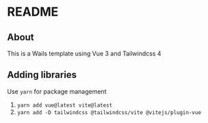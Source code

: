 # README

## About

This is a Wails template using Vue 3 and Tailwindcss 4

## Adding libraries

Use `yarn` for package management

1. `yarn add vue@latest vite@latest`
2. `yarn add -D tailwindcss @tailwindcss/vite @vitejs/plugin-vue`